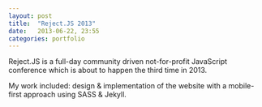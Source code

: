 ```yaml
---
layout: post
title:  "Reject.JS 2013"
date:   2013-06-22, 23:55
categories: portfolio
---
```


Reject.JS is a full-day community driven not-for-profit JavaScript conference which is about to happen the third time in 2013.

My work included: design & implementation of the website with a mobile-first approach using SASS & Jekyll.
